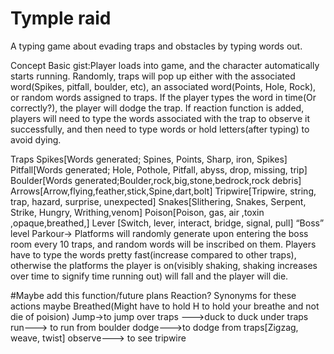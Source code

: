 
# Tymple raid
A typing game about evading traps and obstacles by typing words out.


Concept
Basic gist:Player loads into game, and the character automatically starts running. Randomly, traps will pop up either with the associated word(Spikes, pitfall, boulder, etc), an associated word(Points, Hole, Rock), or random words assigned to traps. If the player types the word in time(Or correctly?), the player will dodge the trap. If reaction function  is added, players will need to type the words associated with the trap to observe it successfully, and then need to type words or hold letters(after typing) to avoid dying.

Traps
Spikes[Words generated; Spines, Points, Sharp, iron, Spikes]
Pitfall[Words generated; Hole, Pothole, Pitfall, abyss, drop, missing, trip]
Boulder[Words generated;Boulder,rock,big,stone,bedrock,rock debris]
Arrows[Arrow,flying,feather,stick,Spine,dart,bolt]
Tripwire[Tripwire, string, trap, hazard, surprise, unexpected]
Snakes[Slithering, Snakes, Serpent, Strike, Hungry, Writhing,venom]
Poison[Poison, gas, air ,toxin ,opaque,breathed,]
Lever [Switch, lever, interact, bridge, signal, pull]
“Boss” level
Parkour→ Platforms will randomly generate upon entering the  boss room every 10 traps, and random words will be inscribed on them. Players have to type the words pretty fast(increase compared to other traps), otherwise the platforms the player is on(visibly shaking, shaking increases over time to signify time running out) will fall and the player will die.

 #Maybe add this function/future plans
Reaction?
Synonyms for these actions maybe
Breathed(Might have to hold H to hold your breathe and not die of poision)
Jump→to jump over traps 
--->duck to duck under traps
run---> to run from boulder
dodge--->to dodge from traps[Zigzag, weave, twist]
observe---> to see tripwire
